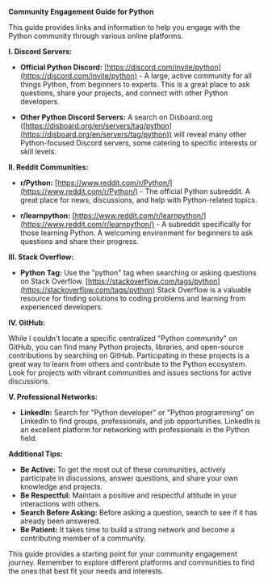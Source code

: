 **Community Engagement Guide for Python**

This guide provides links and information to help you engage with the Python community through various online platforms.

**I. Discord Servers:**

* **Official Python Discord:** [https://discord.com/invite/python](https://discord.com/invite/python) - A large, active community for all things Python, from beginners to experts.  This is a great place to ask questions, share your projects, and connect with other Python developers.

* **Other Python Discord Servers:**  A search on Disboard.org ([https://disboard.org/en/servers/tag/python](https://disboard.org/en/servers/tag/python)) will reveal many other Python-focused Discord servers, some catering to specific interests or skill levels.

**II. Reddit Communities:**

* **r/Python:** [https://www.reddit.com/r/Python/](https://www.reddit.com/r/Python/) - The official Python subreddit.  A great place for news, discussions, and help with Python-related topics.

* **r/learnpython:** [https://www.reddit.com/r/learnpython/](https://www.reddit.com/r/learnpython/) - A subreddit specifically for those learning Python.  A welcoming environment for beginners to ask questions and share their progress.

**III. Stack Overflow:**

* **Python Tag:**  Use the "python" tag when searching or asking questions on Stack Overflow. [https://stackoverflow.com/tags/python](https://stackoverflow.com/tags/python)  Stack Overflow is a valuable resource for finding solutions to coding problems and learning from experienced developers.

**IV. GitHub:**

While I couldn't locate a specific centralized "Python community" on GitHub, you can find many Python projects, libraries, and open-source contributions by searching on GitHub.  Participating in these projects is a great way to learn from others and contribute to the Python ecosystem.  Look for projects with vibrant communities and issues sections for active discussions.


**V. Professional Networks:**

* **LinkedIn:** Search for "Python developer" or "Python programming" on LinkedIn to find groups, professionals, and job opportunities.  LinkedIn is an excellent platform for networking with professionals in the Python field.


**Additional Tips:**

* **Be Active:** To get the most out of these communities, actively participate in discussions, answer questions, and share your own knowledge and projects.
* **Be Respectful:** Maintain a positive and respectful attitude in your interactions with others.
* **Search Before Asking:** Before asking a question, search to see if it has already been answered.
* **Be Patient:** It takes time to build a strong network and become a contributing member of a community.


This guide provides a starting point for your community engagement journey.  Remember to explore different platforms and communities to find the ones that best fit your needs and interests.